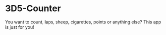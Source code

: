 # 3D5-Counter
You want to count, laps, sheep, cigarettes, points or anything else? This app is just for you!
